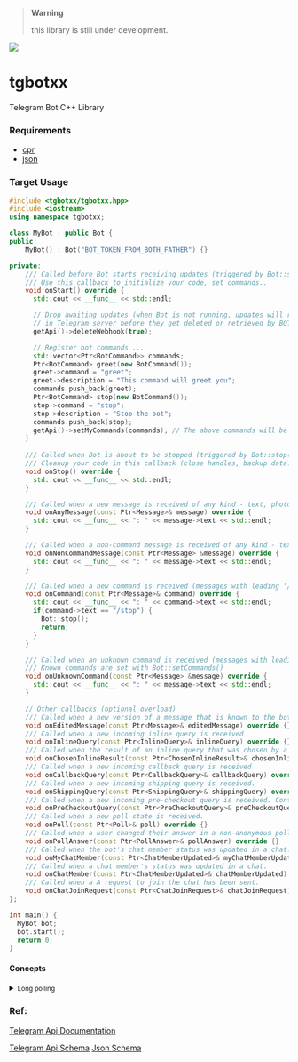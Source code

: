 > **Warning**
>
> this library is still under development.
>
 ![](https://geps.dev/progress/25) 


# tgbotxx
Telegram Bot C++ Library



### Requirements
- [cpr](https://github.com/libcpr/cpr)
- [json](https://github.com/nlohmann/json)

### Target Usage
```cpp
#include <tgbotxx/tgbotxx.hpp>
#include <iostream>
using namespace tgbotxx;

class MyBot : public Bot {
public:
    MyBot() : Bot("BOT_TOKEN_FROM_BOTH_FATHER") {}

private:
    /// Called before Bot starts receiving updates (triggered by Bot::start())
    /// Use this callback to initialize your code, set commands..
    void onStart() override {
      std::cout << __func__ << std::endl;

      // Drop awaiting updates (when Bot is not running, updates will remain 24 hours
      // in Telegram server before they get deleted or retrieved by BOT)
      getApi()->deleteWebhook(true);

      // Register bot commands ...
      std::vector<Ptr<BotCommand>> commands;
      Ptr<BotCommand> greet(new BotCommand());
      greet->command = "greet";
      greet->description = "This command will greet you";
      commands.push_back(greet);
      Ptr<BotCommand> stop(new BotCommand());
      stop->command = "stop";
      stop->description = "Stop the bot";
      commands.push_back(stop);
      getApi()->setMyCommands(commands); // The above commands will be shown in the bot chat menu (bottom left)
    }
    
    /// Called when Bot is about to be stopped (triggered by Bot::stop())
    /// Cleanup your code in this callback (close handles, backup data...)
    void onStop() override {
      std::cout << __func__ << std::endl;
    }

    /// Called when a new message is received of any kind - text, photo, sticker, etc.
    void onAnyMessage(const Ptr<Message>& message) override {
      std::cout << __func__ << ": " << message->text << std::endl;
    }

    /// Called when a non-command message is received of any kind - text, photo, sticker, etc.
    void onNonCommandMessage(const Ptr<Message> &message) override {
      std::cout << __func__ << ": " << message->text << std::endl;
    }

    /// Called when a new command is received (messages with leading '/' char).
    void onCommand(const Ptr<Message>& command) override {
      std::cout << __func__ << ": " << command->text << std::endl;
      if(command->text == "/stop") {
        Bot::stop();
        return;
      }
    }

    /// Called when an unknown command is received (messages with leading '/' char).
    /// Known commands are set with Bot::setCommands()
    void onUnknownCommand(const Ptr<Message> &message) override {
      std::cout << __func__ << ": " << message->text << std::endl;
    }

    // Other callbacks (optional overload)
    /// Called when a new version of a message that is known to the bot and was edited
    void onEditedMessage(const Ptr<Message>& editedMessage) override {}
    /// Called when a new incoming inline query is received
    void onInlineQuery(const Ptr<InlineQuery>& inlineQuery) override {}
    /// Called when the result of an inline query that was chosen by a user and sent to their chat partner.
    void onChosenInlineResult(const Ptr<ChosenInlineResult>& chosenInlineResult) override {}
    /// Called when a new incoming callback query is received
    void onCallbackQuery(const Ptr<CallbackQuery>& callbackQuery) override {}
    /// Called when a new incoming shipping query is received.
    void onShippingQuery(const Ptr<ShippingQuery>& shippingQuery) override {}
    /// Called when a new incoming pre-checkout query is received. Contains full information about checkout
    void onPreCheckoutQuery(const Ptr<PreCheckoutQuery>& preCheckoutQuery) override {}
    /// Called when a new poll state is received.
    void onPoll(const Ptr<Poll>& poll) override {}
    /// Called when a user changed their answer in a non-anonymous poll.
    void onPollAnswer(const Ptr<PollAnswer>& pollAnswer) override {}
    /// Called when the bot's chat member status was updated in a chat.
    void onMyChatMember(const Ptr<ChatMemberUpdated>& myChatMemberUpdated) override {}
    /// Called when a chat member's status was updated in a chat.
    void onChatMember(const Ptr<ChatMemberUpdated>& chatMemberUpdated) override {}
    /// Called when a A request to join the chat has been sent.
    void onChatJoinRequest(const Ptr<ChatJoinRequest>& chatJoinRequest) override {}
};

int main() {
  MyBot bot;
  bot.start();
  return 0;
}
```


#### Concepts
<details>
  <summary><small>Long polling</small></summary>
(Long polling)[https://en.wikipedia.org/wiki/Push_technology#Long_polling] is itself not a true push; long polling is a variation of the traditional polling technique, but it allows emulating a push mechanism under circumstances where a real push is not possible, such as sites with security policies that require rejection of incoming HTTP requests.

With long polling, the client requests information from the server exactly as in normal polling, but with the expectation the server may not respond immediately. If the server has no new information for the client when the poll is received, instead of sending an empty response, the server holds the request open and waits for response information to become available. Once it does have new information, the server immediately sends an HTTP response to the client, completing the open HTTP request. Upon receipt of the server response, the client often immediately issues another server request. In this way the usual response latency (the time between when the information first becomes available at the next client request) otherwise associated with polling clients is eliminated.[15]

For example, BOSH is a popular, long-lived HTTP technique used as a long-polling alternative to a continuous TCP connection when such a connection is difficult or impossible to employ directly (e.g., in a web browser);[16] it is also an underlying technology in the XMPP, which Apple uses for its iCloud push support.
</details>



### Ref:
[Telegram Api Documentation](https://core.telegram.org/bots/api)

[Telegram Api Schema](https://core.telegram.org/schema) [Json Schema](https://core.telegram.org/schema/json)